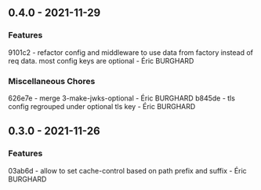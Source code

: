 ## 0.4.0 - 2021-11-29

### Features

9101c2 - refactor config and middleware to use data from factory instead of req data. most config keys are optional - Éric BURGHARD

### Miscellaneous Chores

626e7e - merge 3-make-jwks-optional - Éric BURGHARD
b845de - tls config regrouped under optional tls key - Éric BURGHARD

## 0.3.0 - 2021-11-26

### Features

03ab6d - allow to set cache-control based on path prefix and suffix - Éric BURGHARD
